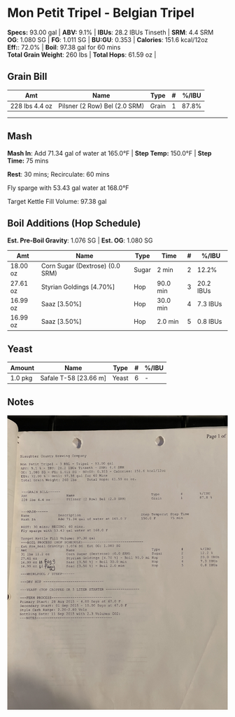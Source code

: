 # Mon Petit Tripel - Belgian Tripel 

**Specs:** 93.00 gal | **ABV:** 9.1%  | **IBUs**: 28.2 IBUs Tinseth  | **SRM**: 4.4 SRM  
**OG**: 1.080 SG  | **FG**: 1.011 SG  | **BU:GU**: 0.353  | **Calories**: 151.6 kcal/12oz  
**Eff:**: 72.0%  | **Boil**: 97.38 gal for 60 mins   
**Total Grain Weight**: 260 lbs  | **Total Hops**: 61.59 oz  | 

## Grain Bill

| Amt            | Name                          | Type  | #   | %/IBU |
| -------------- | ----------------------------- | ----- | --- | ----- |
| 228 lbs 4.4 oz | Pilsner (2 Row) Bel (2.0 SRM) | Grain | 1   | 87.8% |

---

## Mash

**Mash In**: Add 71.34 gal of water at 165.0°F  | **Step Temp:** 150.0°F  | **Step Time:** 75 mins   

**Rest**: 30 mins; Recirculate: 60 mins  

Fly sparge with 53.43 gal water at 168.0°F  

Target Kettle Fill Volume: 97.38 gal

## Boil Additions (Hop Schedule)
**Est. Pre-Boil Gravity**: 1.076 SG  | **Est. OG**: 1.080 SG  

| Amt      | Name                            | Type  | Time     | #   | %/IBU     |
| -------- | ------------------------------- | ----- | -------- | --- | --------- |
| 18.00 oz | Corn Sugar (Dextrose) (0.0 SRM) | Sugar | 2 min    | 2   | 12.2%     |
| 27.61 oz | Styrian Goldings [4.70%]        | Hop   | 90.0 min | 3   | 20.2 IBUs |
| 16.99 oz | Saaz [3.50%]                    | Hop   | 30.0 min | 4   | 7.3 IBUs  |
| 16.99 oz | Saaz [3.50%]                    | Hop   | 2.0 min  | 5   | 0.8 IBUs  |

## Yeast
| Amount  | Name                  | Type  | #   | %/IBU |
| ------- | --------------------- | ----- | --- | ----- |
| 1.0 pkg | Safale T-58 [23.66 m] | Yeast | 6   | -     |


## Notes
![](assets/media/MonPetit_Tripel.jpg)